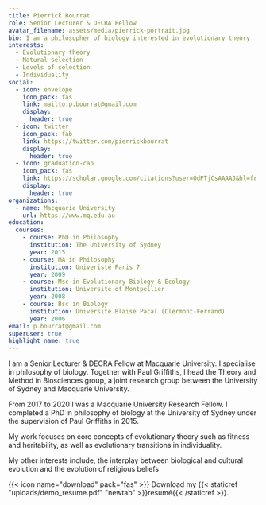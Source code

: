 ```yaml
---
title: Pierrick Bourrat
role: Senior Lecturer & DECRA Fellow
avatar_filename: assets/media/pierrick-portrait.jpg
bio: I am a philosopher of biology interested in evolutionary theory
interests:
  - Evolutionary theory
  - Natural selection
  - Levels of selection
  - Individuality
social:
  - icon: envelope
    icon_pack: fas
    link: mailto:p.bourrat@gmail.com
    display:
      header: true
  - icon: twitter
    icon_pack: fab
    link: https://twitter.com/pierrickbourrat
    display:
      header: true
  - icon: graduation-cap
    icon_pack: fas
    link: https://scholar.google.com/citations?user=OdPTjCsAAAAJ&hl=fr
    display:
      header: true
organizations:
  - name: Macquarie University
    url: https://www.mq.edu.au
education:
  courses:
    - course: PhD in Philosophy
      institution: The University of Sydney
      year: 2015
    - course: MA in Philosophy
      institution: Univeristé Paris 7
      year: 2009
    - course: Msc in Evolutionary Biology & Ecology
      institution: Université of Montpellier
      year: 2008
    - course: Bsc in Biology
      institution: Université Blaise Pacal (Clermont-Ferrand)
      year: 2006
email: p.bourrat@gmail.com
superuser: true
highlight_name: true
---
```

I am a Senior Lecturer & DECRA Fellow at Macquarie University. I specialise in philosophy of biology. Together with Paul Griffiths, I head the[](https://web.archive.org/web/20220309145848/http://griffithslab.org/) Theory and Method in Biosciences [](https://tmbiosci.org/)group, a joint research group between the University of Sydney and Macquarie University.

From 2017 to 2020 I was a Macquarie University Research Fellow. I completed a PhD in philosophy of biology at the University of Sydney under the supervision of Paul Griffiths in 2015.

My work focuses on core concepts of evolutionary theory such as fitness and heritability, as well as evolutionary transitions in individuality.

My other interests include, the interplay between biological and cultural evolution and the evolution of religious beliefs

{{< icon name="download" pack="fas" >}} Download my {{< staticref "uploads/demo_resume.pdf" "newtab" >}}resumé{{< /staticref >}}.